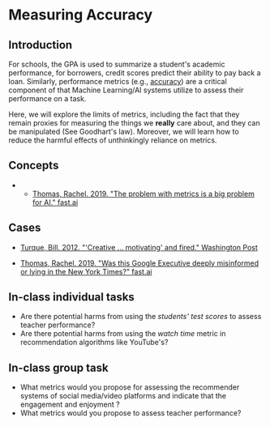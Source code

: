 # Measuring Accuracy

## Introduction

For schools, the GPA is used to summarize a student's academic performance, for borrowers, credit scores predict their ability to pay back a loan. Similarly, performance metrics (e.g., [accuracy](https://developers.google.com/machine-learning/crash-course/classification/accuracy)) are a critical component of that Machine Learning/AI systems utilize to assess their performance on a task. 

Here, we will explore the limits of metrics, including the fact that they remain proxies for measuring the things we **really** care about, and they can be manipulated (See Goodhart's law). Moreover, we will learn how to reduce the harmful effects of unthinkingly reliance on metrics.

## Concepts

* * [Thomas, Rachel. 2019. "The problem with metrics is a big problem for AI." 
fast.ai](https://www.fast.ai/posts/2019-09-24-metrics.html)

## Cases
  
* [Turque, Bill. 2012. "'Creative ... motivating' and fired." Washington Post](https://archive.md/kQJd8)

* [Thomas, Rachel. 2019. "Was this Google Executive deeply misinformed or lying in the New York Times?" fast.ai](https://www.fast.ai/posts/2019-05-28-google-nyt-mohan.html)

## In-class individual tasks

* Are there potential harms from using the *students' test scores* to assess teacher performance? 
* Are there potential harms from using the *watch time* metric in recommendation algorithms like YouTube's?


## In-class group task

* What metrics would you propose for assessing the recommender systems of social media/video platforms and indicate that the engagement and enjoyment ?
* What metrics would you propose to assess teacher performance?